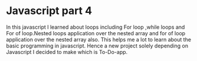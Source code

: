 # Javascript part 4
In this javascript I learned about loops including For loop ,while loops and For of loop.Nested loops application over the nested array and for of loop application over the nested array also.
This helps me a lot to learn about the basic programming in javascript. 
Hence a new project solely depending on Javascript I decided to make which is To-Do-app.

